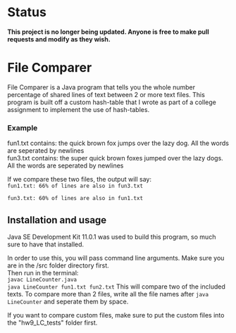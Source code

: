 # Status
**This project is no longer being updated. Anyone is free to make pull requests and modify as they wish.**

# File Comparer

File Comparer is a Java program that tells you the whole number percentage of shared lines of text between 2 or more text files. This program is built off a custom hash-table that I wrote as part of a college assignment to implement the use of hash-tables.
### Example 
fun1.txt contains: the quick brown fox jumps over the lazy dog. All the words are seperated by newlines  
fun3.txt contains: the super quick brown foxes jumped over the lazy dogs. All the words are seperated by newlines

If we compare these two files, the output will say:  
`fun1.txt:
66% of lines are also in fun3.txt`
  
`fun3.txt:
60% of lines are also in fun1.txt`

## Installation and usage
Java SE Development Kit 11.0.1 was used to build this program, so much sure to have that installed.  

In order to use this, you will pass command line arguments. Make sure you are in the /src folder directory first.  
Then run in the terminal:  
`javac LineCounter.java`  
`java LineCounter fun1.txt fun2.txt` 
This will compare two of the included texts. To compare more than 2 files, write all the file names after `java LineCounter` and seperate them by space.  

If you want to compare custom files, make sure to put the custom files into the "hw9_LC_tests" folder first.
